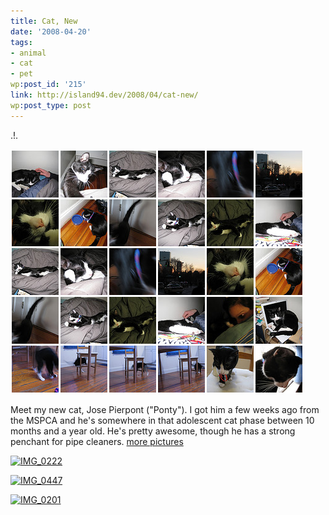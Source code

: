 ```yaml
---
title: Cat, New
date: '2008-04-20'
tags:
- animal
- cat
- pet
wp:post_id: '215'
link: http://island94.dev/2008/04/cat-new/
wp:post_type: post
---
```


.!.

[ ![Ponty, a cat](2008-04-20-Cat-New/ponty-set.png) ](http://www.flickr.com/photos/bensheldon/sets/72157604097747478/)

Meet my new cat, Jose Pierpont ("Ponty"). I got him a few weeks ago from the MSPCA and he's somewhere in that adolescent cat phase between 10 months and a year old. He's pretty awesome, though he has a strong penchant for pipe cleaners. [more pictures](http://www.flickr.com/photos/bensheldon/sets/72157604097747478/)

[ ![IMG_0222](http://farm3.static.flickr.com/2202/2367627936_f75568d9bc.jpg) ](http://www.flickr.com/photos/bensheldon/2367627936/ "IMG_0222 by bensheldon, on Flickr")

[ ![IMG_0447](http://farm3.static.flickr.com/2039/2391289806_c27088904f.jpg) ](http://www.flickr.com/photos/bensheldon/2391289806/ "IMG_0447 by bensheldon, on Flickr")

[ ![IMG_0201](http://farm4.static.flickr.com/3264/2327492807_d3bf657f78.jpg) ](http://www.flickr.com/photos/bensheldon/2327492807/ "IMG_0201 by bensheldon, on Flickr")


